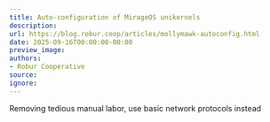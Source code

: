 ```yaml
---
title: Auto-configuration of MirageOS unikernels
description:
url: https://blog.robur.coop/articles/mollymawk-autoconfig.html
date: 2025-09-16T00:00:00-00:00
preview_image:
authors:
- Robur Cooperative
source:
ignore:
---
```


Removing tedious manual labor, use basic network protocols instead
